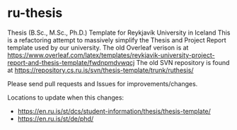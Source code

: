 # ru-thesis
Thesis (B.Sc., M.Sc., Ph.D.) Template for Reykjavík University in Iceland
This is a refactoring attempt to massively simplify the Thesis and Project Report template used by our university.
The old Overleaf verison is at https://www.overleaf.com/latex/templates/reykjavik-university-project-report-and-thesis-template/fwdnpmdvwqcj
The old SVN repository is found at https://repository.cs.ru.is/svn/thesis-template/trunk/ruthesis/

Please send pull requests and Issues for improvements/changes.

Locations to update when this changes:  
* https://en.ru.is/st/dcs/student-information/thesis/thesis-template/
* https://en.ru.is/st/de/phd/
